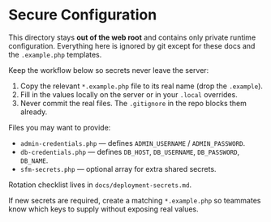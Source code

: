 # Secure Configuration

This directory stays **out of the web root** and contains only private runtime
configuration. Everything here is ignored by git except for these docs and the
`.example.php` templates.

Keep the workflow below so secrets never leave the server:

1. Copy the relevant `*.example.php` file to its real name (drop the `.example`).
2. Fill in the values locally on the server or in your `.local` overrides.
3. Never commit the real files. The `.gitignore` in the repo blocks them already.

Files you may want to provide:

- `admin-credentials.php` — defines `ADMIN_USERNAME` / `ADMIN_PASSWORD`.
- `db-credentials.php` — defines `DB_HOST`, `DB_USERNAME`, `DB_PASSWORD`, `DB_NAME`.
- `sfm-secrets.php` — optional array for extra shared secrets.

Rotation checklist lives in `docs/deployment-secrets.md`.

If new secrets are required, create a matching `*.example.php` so teammates know
which keys to supply without exposing real values.
